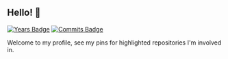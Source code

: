 ## Hello! :wave:
[![Years Badge](https://badges.pufler.dev/years/crc-32)](https://badges.pufler.dev) [![Commits Badge](https://badges.pufler.dev/commits/monthly/crc-32)](https://badges.pufler.dev)

Welcome to my profile, see my pins for highlighted repositories I'm involved in.
